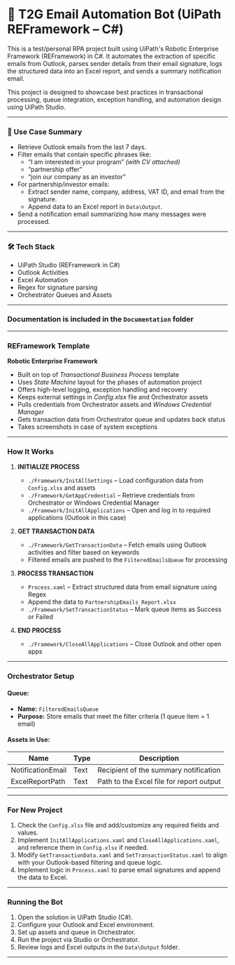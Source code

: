 # 🤖 T2G Email Automation Bot (UiPath REFramework – C#)

This is a test/personal RPA project built using UiPath's Robotic Enterprise Framework (REFramework) in C#. It automates the extraction of specific emails from Outlook, parses sender details from their email signature, logs the structured data into an Excel report, and sends a summary notification email.

This project is designed to showcase best practices in transactional processing, queue integration, exception handling, and automation design using UiPath Studio.

---

### 📌 Use Case Summary

- Retrieve Outlook emails from the last 7 days.
- Filter emails that contain specific phrases like:
  - “I am interested in your program” *(with CV attached)*
  - “partnership offer”
  - “join our company as an investor”
- For partnership/investor emails:
  - Extract sender name, company, address, VAT ID, and email from the signature.
  - Append data to an Excel report in `Data\Output`.
- Send a notification email summarizing how many messages were processed.

---

### 🛠 Tech Stack

- UiPath Studio (REFramework in C#)
- Outlook Activities
- Excel Automation
- Regex for signature parsing
- Orchestrator Queues and Assets

---

### Documentation is included in the `Documentation` folder ###

---

### REFramework Template ###
**Robotic Enterprise Framework**

* Built on top of *Transactional Business Process* template  
* Uses *State Machine* layout for the phases of automation project  
* Offers high-level logging, exception handling and recovery  
* Keeps external settings in *Config.xlsx* file and Orchestrator assets  
* Pulls credentials from Orchestrator assets and *Windows Credential Manager*  
* Gets transaction data from Orchestrator queue and updates back status  
* Takes screenshots in case of system exceptions  

---

### How It Works ###

1. **INITIALIZE PROCESS**  
   - `./Framework/InitAllSettings` – Load configuration data from `Config.xlsx` and assets  
   - `./Framework/GetAppCredential` – Retrieve credentials from Orchestrator or Windows Credential Manager  
   - `./Framework/InitAllApplications` – Open and log in to required applications (Outlook in this case)

2. **GET TRANSACTION DATA**  
   - `./Framework/GetTransactionData` – Fetch emails using Outlook activities and filter based on keywords  
   - Filtered emails are pushed to the `FilteredEmailsQueue` for processing

3. **PROCESS TRANSACTION**  
   - `Process.xaml` – Extract structured data from email signature using Regex  
   - Append the data to `PartnershipEmails_Report.xlsx`  
   - `./Framework/SetTransactionStatus` – Mark queue items as Success or Failed

4. **END PROCESS**  
   - `./Framework/CloseAllApplications` – Close Outlook and other open apps

---

### Orchestrator Setup

#### Queue:
- **Name:** `FilteredEmailsQueue`
- **Purpose:** Store emails that meet the filter criteria (1 queue item = 1 email)

#### Assets in Use:
| Name              | Type | Description                              |
|-------------------|------|------------------------------------------|
| NotificationEmail | Text | Recipient of the summary notification    |
| ExcelReportPath   | Text | Path to the Excel file for report output |

---

### For New Project

1. Check the `Config.xlsx` file and add/customize any required fields and values.
2. Implement `InitAllApplications.xaml` and `CloseAllApplications.xaml`, and reference them in `Config.xlsx` if needed.
3. Modify `GetTransactionData.xaml` and `SetTransactionStatus.xaml` to align with your Outlook-based filtering and queue logic.
4. Implement logic in `Process.xaml` to parse email signatures and append the data to Excel.

---

### Running the Bot

1. Open the solution in UiPath Studio (C#).
2. Configure your Outlook and Excel environment.
3. Set up assets and queue in Orchestrator.
4. Run the project via Studio or Orchestrator.
5. Review logs and Excel outputs in the `Data\Output` folder.

---
